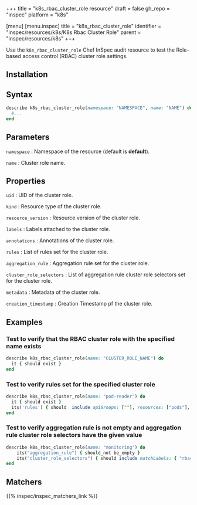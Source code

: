 +++
title = "k8s_rbac_cluster_role resource"
draft = false
gh_repo = "inspec"
platform = "k8s"

[menu]
  [menu.inspec]
    title = "k8s_rbac_cluster_role"
    identifier = "inspec/resources/k8s/K8s Rbac Cluster Role"
    parent = "inspec/resources/k8s"
+++


Use the `k8s_rbac_cluster_role` Chef InSpec audit resource to test the Role-based access control (RBAC) cluster role settings.

## Installation

## Syntax

```ruby
describe k8s_rbac_cluster_role(namespace: "NAMESPACE", name: "NAME") do
  #...
end
```

## Parameters

`namespace`
: Namespace of the resource (default is **default**).

`name`
: Cluster role name.

## Properties

`uid`
: UID of the cluster role.

`kind`
: Resource type of the cluster role.

`resource_version`
: Resource version of the cluster role.

`labels`
: Labels attached to the cluster role.

`annotations`
: Annotations of the cluster role.

`rules`
: List of rules set for the cluster role.

`aggregation_rule`
: Aggregation rule set for the cluster role.

`cluster_role_selectors`
: List of aggregation rule cluster role selectors set for the cluster role.

`metadata`
: Metadata of the cluster role.

`creation_timestamp`
: Creation Timestamp pf the cluster role.

## Examples

### Test to verify that the RBAC cluster role with the specified name exists

```ruby
describe k8s_rbac_cluster_role(name: "CLUSTER_ROLE_NAME") do
  it { should exist }
end
```

### Test to verify rules set for the specified cluster role

```ruby
describe k8s_rbac_cluster_role(name: "pod-reader") do
  it { should exist }
  its('rules') { should  include apiGroups: [""], resources: ["pods"], verbs: ["get", "list", "watch"] }
end
```

### Test to verify aggregation rule is not empty and aggregation rule cluster role selectors have the given value

```ruby
describe k8s_rbac_cluster_role(name: "monitoring") do
    its("aggregation_rule") { should_not be_empty }
    its("cluster_role_selectors") { should include matchLabels: { "rbac.example.com/aggregate-to-monitoring": "true" }  }
end
```

## Matchers

{{% inspec/inspec_matchers_link %}}
